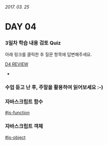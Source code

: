 ###### 2017. 03. 25

# DAY 04

### 3일차 학습 내용 검토 Quiz

아래 링크를 클릭한 후 질문 항목에 답변해주세요.

[D4 REVIEW](https://goo.gl/forms/ZJ3h0PZ1NiDCptQS2)

-

### 수업 듣고 난 후, 주말을 활용하여 읽어보세요 :-)

### 자바스크립트 함수
[#js-function](http://poiemaweb.com/js-function)

### 자바스크립트 객체
[#js-object](http://poiemaweb.com/js-object)


